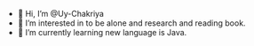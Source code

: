 - 👋 Hi, I’m @Uy-Chakriya
- 👀 I’m interested in to be alone and research and reading book.
- 🌱 I’m currently learning new language is Java.
  
